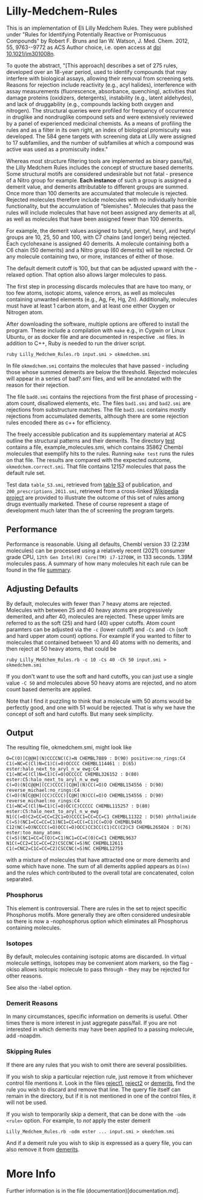Lilly-Medchem-Rules
===================

This is an implementation of Eli Lilly Medchem Rules.  They were
published under "Rules for Identifying Potentially Reactive or
Promiscuous Compounds" by Robert F. Bruns and Ian W. Watson,
J. Med. Chem. 2012, 55, 9763--9772 as ACS Author choice, i.e. open
access at [doi 10.1021/jm301008n](https://doi.org/10.1021/jm301008n).


To quote the abstract, "[This approach] describes a set of 275 rules,
developed over an 18-year period, used to identify compounds that may
interfere with biological assays, allowing their removal from
screening sets. Reasons for rejection include reactivity (e.g., acyl
halides), interference with assay measurements (fluorescence,
absorbance, quenching), activities that damage proteins (oxidizers,
detergents), instability (e.g., latent aldehydes), and lack of
druggability (e.g., compounds lacking both oxygen and nitrogen). The
structural queries were profiled for frequency of occurrence in
druglike and nondruglike compound sets and were extensively reviewed
by a panel of experienced medicinal chemists. As a means of profiling
the rules and as a filter in its own right, an index of biological
promiscuity was developed. The 584 gene targets with screening data at
Lilly were assigned to 17 subfamilies, and the number of subfamilies
at which a compound was active was used as a promiscuity index."

Whereas most structure filtering tools are implemented
as binary pass/fail, the Lilly Medchem Rules includes the concept of
structure based demerits. Some structural motifs are considered
undesirable but not fatal - presence of a Nitro group for example.
__Each instance__ of such a group is assigned a demerit value,
and demerits attributable to different groups are summed. Once
more than 100 demerits are accumulated that molecule is rejected.
Rejected molecules therefore include molecules with no individually
horrible functionality, but the accumulation of "blemishes".
Molecules that pass the rules will include molecules that have
not been assigned any demerits at all, as well as molecules that have been
assigned fewer than 100 demerits.

For example, the demerit values assigned to butyl, pentyl, hexyl,
and heptyl groups are 10, 25, 50 and 100, with C7 chains (and longer)
being rejected. Each cyclohexane is assigned 40 demerits. A molecule
containing both a C6 chain (50 demerits) and a Nitro group (60
demerits) will be rejected. Or any molecule containing two, or more, instances
of either of those.

The default demerit cutoff is 100, but that can be adjusted upward with the
-relaxed option. That option also allows larger molecules to pass.

The first step in processing discards molecules that are have too many, or too
few atoms, isotopic atoms, valence errors, as well as molecules containing
unwanted elements (e.g., Ag, Fe, Hg, Zn). Additionally, molecules must
have at least 1 carbon atom, and at least one either Oxygen or Nitrogen atom.

After downloading the software, multiple options are offered to
install the program.  These include a compilation with `make` e.g.,
in Cygwin or Linux Ubuntu, or as docker file and are documented in
respective `.md` files.  In addition to C++, Ruby is needed to
run the driver script.

`ruby Lilly_Medchem_Rules.rb input.smi > okmedchem.smi`

In file `okmedchem.smi` contains the molecules that have passed -
including those whose summed demerits are below the threshold.
Rejected molecules will appear in a series of bad?.smi files, and
will be annotated with the reason for their rejection.

The file `bad0.smi` contains the rejections from the first phase
of processing - atom count, disallowed elements, etc. The files
`bad1.smi` and `bad2.smi` are rejections from substructure matches.
The file `bad3.smi` contains mostly rejections from accumulated
demerits, although there are some rejection rules encoded there 
as c++ for efficiency.

The freely accessible publication and its supplementary material at ACS
outline the structural patterns and their demerits. The directory
[test](test) contains a file, example_molecules.smi, which contains 35862 Chembl molecules that
exemplify hits to the rules. Running `make test` runs the rules on that 
file. The results are compared with the expected outcome, `okmedchem.correct.smi`.
That file contains 12157 molecules that pass the default rule set.

Test data `table_S3.smi`, retrieved from [table S3](https://pubs.acs.org/doi/suppl/10.1021/jm301008n/suppl_file/jm301008n_si_001.pdf)
of publication, and `200_prescriptions_2011.smi`, retrieved from a
cross-linked [Wikipedia project](https://en.wikipedia.org/wiki/Wikipedia:WikiProject_Pharmacology/Top_200_US_Prescriptions_2011)
are provided to illustrate the outcome of this set of rules among drugs
eventually marketed.  These of course represent a stage of development
much later than the of screening the program targets.

## Performance
Performance is reasonable. Using all defaults, Chembl version 33 (2.23M molecules) can be processed
using a relatively recent (2021) consumer grade CPU, `12th Gen Intel(R) Core(TM) i7-12700K`,
in 133 seconds. 1.39M molecules pass. A summary of how many molecules hit each
rule can be found in the file [summary](test/Chembl.txt).

## Adjusting Defaults

By default, molecules with fewer than 7 heavy atoms are rejected. Molecules with
between 25 and 40 heavy atoms are progressively demerited, and after 40, molecules are rejected.
These upper limits are referred to as the soft (25) and hard (40) upper cutoffs. 
Atom count paramters can be adjusted via the `-c` (lower cutoff) and
`-Cs` and `-Ch` (soft and hard upper atom count) options.  For example
if you wanted to filter to molecules that contained between 10 and 40
atoms with no demerits, and then reject at 50 heavy atoms, that could
be

`ruby Lilly_Medchem_Rules.rb -c 10 -Cs 40 -Ch 50 input.smi > okmedchem.smi`

If you don't want to use the soft and hard cutoffs, you can just use a
single value `-C 50` and molecules above 50 heavy atoms are rejected,
and no atom count based demerits are applied.

Note that I find it puzzling to think that a molecule with 50
atoms would be perfectly good, and one with 51 would be rejected.
That is why we have the concept of soft and hard cutoffs. But
many seek simplicity.

## Output
The resulting file, okmedchem.smi, might look like
```
O=C(O)[C@@H](N)CCCCNC(C)=N CHEMBL7889 : D(90) positive:no_rings:C4
C1(=NC=C(Cl)N=C1)C(=O)OCCCC CHEMBL114461 : D(65) ester:halo_next_to_aryl_n_w_ewg:C4
C1(=NC=C(Cl)N=C1)C(=O)OCCCCC CHEMBL326152 : D(80) ester:C5:halo_next_to_aryl_n_w_ewg
C(=O)(N[C@@H](CC)CCCC)[C@H](N)CC(=O)O CHEMBL154556 : D(90) reverse_michael:no_rings:C4
C(=O)(N[C@@H](CC)CCCC)[C@H](N)CC(=O)O CHEMBL154556 : D(90) reverse_michael:no_rings:C4
C1(=NC=C(Cl)N=C1)C(=O)OC(C)CCCCC CHEMBL115257 : D(80) ester:C5:halo_next_to_aryl_n_w_ewg
N1(C(=O)C2=CC=CC=C2C1=O)CCCC1=CC=CC=C1 CHEMBL11322 : D(50) phthalimide
C(=S)(NC1=CC=CC=C1)NC1=CC=CC(=C1)C(=O)O CHEMBL9456
C12(NC(=O)NCCCC(=O)OCC(=O)OCC)CC3CC(C1)CC(C2)C3 CHEMBL265024 : D(76) ester:too_many_atoms
C(=S)(NC1=CC=C(O)C=C1)NC1=CC=C(O)C=C1 CHEMBL9637
N1C(=CC2=C1C=CC=C2)CSCCNC(=S)NC CHEMBL12611
C1(=CNC2=C1C=CC=C2)CSCCNC(=S)NC CHEMBL12759
```
with a mixture of molecules that have attracted one or more demerits and some which have none.
The sum of all demerits applied appears as `D(nn)` and the rules which contributed
to the overall total are concatenated, colon separated.

### Phosphorus
This element is controversial. There are rules in the set to reject specific
Phosphorus motifs. More generally they are often considered undesirable so there
is now a -nophosphorus option which eliminates all Phosphorus containing
molecules.

### Isotopes
By default, molecules containing isotopic atoms are discarded. In virtual
molecule settings, isotopes may be convenient atom markers, so the flag
-okiso allows isotopic molecule to pass through - they may be rejected
for other reasons.

See also the -label option.

### Demerit Reasons
In many circumstances, specific information on demerits is useful. Other
times there is more interest in just aggregate pass/fail. If you are not interested
in which demerits may have been applied to a passing molecule, add -noapdm.

### Skipping Rules
If there are any rules that you wish to omit there are several possibilities.

If you wish to skip a particular rejection rule, just remove it from whichever
control file mentions it. Look in the files [reject1](queries/reject1), [reject2](queries/reject2)
or [demerits](queries/demerits), find the rule you wish to discard and
remove that line. The query file itself can remain in the directory, but
if it is not mentioned in one of the control files, it will not be used.

If you wish to temporarily skip a demerit, that can be done with the
`-odm <rule>` option. For example, to *not* apply the ester demerit
```
Lilly_Medchem_Rules.rb -odm ester ... input.smi > okedchem.smi
```

And if a demerit rule you wish to skip is expressed as a query file,
you can also remove it from [demerits](queries/demerits).

# More Info
Further information is in the file (documentation)[documentation.md].

